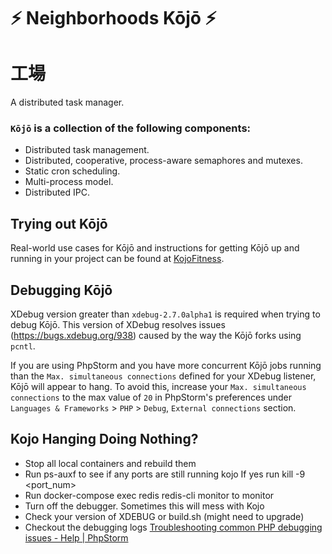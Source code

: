 # ⚡ Neighborhoods Kōjō ⚡
# 工場
A distributed task manager.

### `Kōjō` is a collection of the following components:
* Distributed task management.
* Distributed, cooperative, process-aware semaphores and mutexes.
* Static cron scheduling.
* Multi-process model.
* Distributed IPC.

## Trying out Kōjō

Real-world use cases for Kōjō and instructions for getting Kōjō up and running in your project can be found at [KojoFitness](https://github.com/neighborhoods/KojoFitness).

## Debugging Kōjō
XDebug version greater than `xdebug-2.7.0alpha1` is required when trying to debug Kōjō. This version of XDebug resolves issues (https://bugs.xdebug.org/938) caused by the way the Kōjō forks using `pcntl`.

If you are using PhpStorm and you have more concurrent Kōjō jobs running than the `Max. simultaneous connections` defined for your XDebug listener, Kōjō will appear to hang. To avoid this, increase your `Max. simultaneous connections` to the max value of `20` in PhpStorm's preferences under `Languages & Frameworks` > `PHP` > `Debug`, `External connections` section.

## Kojo Hanging Doing Nothing?

* Stop all local containers and rebuild them
* Run ps-auxf to see if any ports are still running kojo 
    If yes run kill -9 <port_num>
* Run docker-compose exec redis redis-cli monitor to monitor
* Turn off the debugger. Sometimes this will mess with Kojo
* Check your version of XDEBUG or build.sh (might need to upgrade)
* Checkout the debugging logs [Troubleshooting common PHP debugging issues - Help | PhpStorm](https://www.jetbrains.com/help/phpstorm/troubleshooting-php-debugging.html#)
